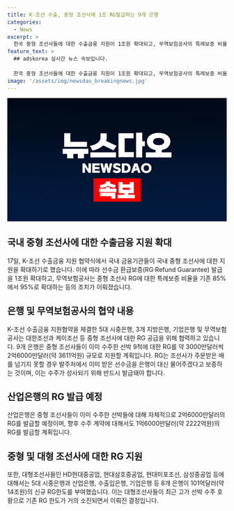 ```yaml
---
title: K-조선 수출, 중형 조선사에 1조 RG발급하는 9개 은행
categories:
  - News
excerpt: >
  한국 중형 조선사들에 대한 수출금융 지원이 1조원 확대되고, 무역보험공사의 특례보증 비율도 95%로 확대됐다. 김주현 금융위원장과 안덕근 산업통상자원부 장관이 주도하는 'K-조선 수출금융 지원 협약식'이 열리고, 은행들이 중형 조선사에 대한 RG 공급을 확대하는 등 조선산업 지원을 위한 노력이 이뤄졌다. 대형조선사들에도 14조원의 신규 RG 한도가 부여되는 등 조선산업의 호황을 반영했다.
feature_text: >
  ## adskorea 실시간 뉴스 속보입니다.

  한국 중형 조선사들에 대한 수출금융 지원이 1조원 확대되고, 무역보험공사의 특례보증 비율도 95%로 확대됐다. 김주현 금융위원장과 안덕근 산업통상자원부 장관이 주도하는 'K-조선 수출금융 지원 협약식'이 열리고, 은행들이 중형 조선사에 대한 RG 공급을 확대하는 등 조선산업 지원을 위한 노력이 이뤄졌다. 대형조선사들에도 14조원의 신규 RG 한도가 부여되는 등 조선산업의 호황을 반영했다.
image: '/assets/img/newsdao_breakingnews.jpg'
---
```

![adskorea 속보](/assets/img/newsdao_breakingnews.jpg)

<h2 data-ke-size="size26">국내 중형 조선사에 대한 수출금융 지원 확대</h2>

<p data-ke-size="size16">17일, K-조선 수출금융 지원 협약식에서 국내 금융기관들이 국내 중형 조선사에 대한 지원을 확대하기로 했습니다. 이에 따라 선수금 환급보증(RG·Refund Guarantee) 발급을 1조원 확대하고, 무역보험공사는 중형 조선사 RG에 대한 특례보증 비율을 기존 85%에서 95%로 확대하는 등의 조치가 이뤄졌습니다.</p>

<h2 data-ke-size="size26">은행 및 무역보험공사의 협약 내용</h2>

<p data-ke-size="size16">K-조선 수출금융 지원협약을 체결한 5대 시중은행, 3개 지방은행, 기업은행 및 무역보험공사는 대한조선과 케이조선 등 중형 조선사에 대한 RG 공급을 위해 협력하고 있습니다. 9개 은행은 중형 조선사들이 이미 수주한 선박 9척에 대한 RG를 약 3000만달러씩 2억6000만달러(약 3611억원) 규모로 지원할 계획입니다. RG는 조선사가 주문받은 배를 넘기지 못할 경우 발주처에서 이미 받은 선수금을 은행이 대신 물어주겠다고 보증하는 것이며, 이는 수주가 성사되기 위해 반드시 발급돼야 합니다.</p>

<h2 data-ke-size="size26">산업은행의 RG 발급 예정</h2>

<p data-ke-size="size16">산업은행은 중형 조선사들이 이미 수주한 선박들에 대해 자체적으로 2억6000만달러의 RG를 발급할 예정이며, 향후 수주 계약에 대해서도 1억6000만달러(약 2222억원)의 RG를 발급할 계획입니다.</p>

<h2 data-ke-size="size26">중형 및 대형 조선사에 대한 RG 지원</h2>

<p data-ke-size="size16">또한, 대형조선사들인 HD현대중공업, 현대삼호중공업, 현대미포조선, 삼성중공업 등에 대해서는 5대 시중은행과 산업은행, 수출입은행, 기업은행 등 8개 은행이 101억달러(약 14조원)의 신규 RG한도를 부여했습니다. 이는 대형조선사들이 최근 고가 선박 수주 호황으로 기존 RG 한도가 거의 소진되면서 이뤄진 결정입니다.</p>

